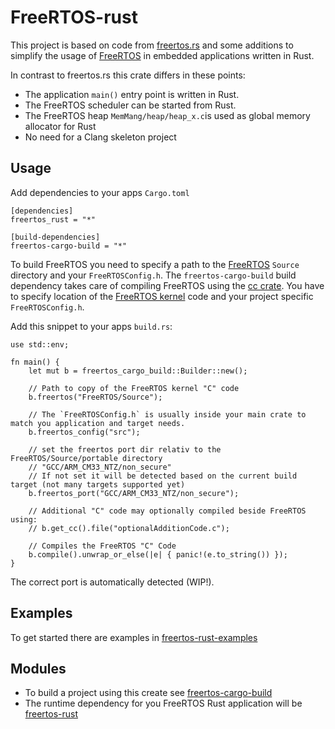 # FreeRTOS-rust

This project is based on code from [freertos.rs](https://github.com/hashmismatch/freertos.rs) and some additions to
 simplify the usage of [FreeRTOS](https://github.com/FreeRTOS/FreeRTOS-Kernel) in embedded applications written
 in Rust.

In contrast to freertos.rs this crate differs in these points:

- The application `main()` entry point is written in Rust.
- The FreeRTOS scheduler can be started from Rust.
- The FreeRTOS heap `MemMang/heap/heap_x.c`is used as global memory allocator for Rust
- No need for a Clang skeleton project

## Usage

Add dependencies to your apps `Cargo.toml`

```
[dependencies]
freertos_rust = "*"

[build-dependencies]
freertos-cargo-build = "*"
```

To build FreeRTOS you need to specify a path to the [FreeRTOS](https://github.com/FreeRTOS/FreeRTOS-Kernel) `Source` directory and your `FreeRTOSConfig.h`.
The `freertos-cargo-build` build dependency takes care of compiling FreeRTOS using the
[cc crate](https://crates.io/crates/cc). You have to specify location of the [FreeRTOS kernel](https://github.com/FreeRTOS/FreeRTOS-Kernel)
code and your project specific `FreeRTOSConfig.h`. 

Add this snippet to your apps `build.rs`:
```
use std::env;

fn main() {
    let mut b = freertos_cargo_build::Builder::new();

    // Path to copy of the FreeRTOS kernel "C" code
    b.freertos("FreeRTOS/Source");

    // The `FreeRTOSConfig.h` is usually inside your main crate to match you application and target needs.
    b.freertos_config("src"); 

    // set the freertos port dir relativ to the FreeRTOS/Source/portable directory
    // "GCC/ARM_CM33_NTZ/non_secure"
    // If not set it will be detected based on the current build target (not many targets supported yet)
    b.freertos_port("GCC/ARM_CM33_NTZ/non_secure");

    // Additional "C" code may optionally compiled beside FreeRTOS using:
    // b.get_cc().file("optionalAdditionCode.c");

    // Compiles the FreeRTOS "C" Code
    b.compile().unwrap_or_else(|e| { panic!(e.to_string()) });
}

```
The correct port is automatically detected (WIP!).

## Examples
To get started there are examples in [freertos-rust-examples](freertos-rust-examples/README.md)

## Modules
* To build a project using this create see [freertos-cargo-build](freertos-cargo-build/README.md)
* The runtime dependency for you FreeRTOS Rust application will be [freertos-rust](freertos-rust/README.md)




